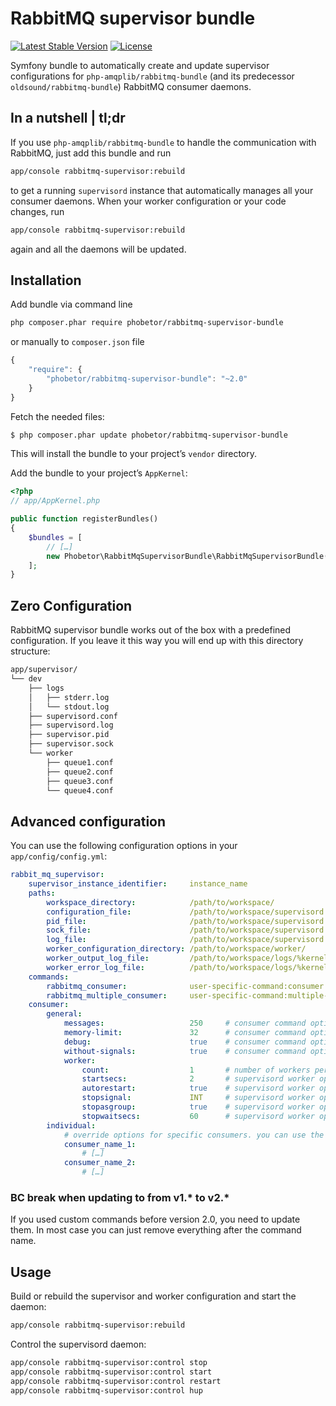 RabbitMQ supervisor bundle
==========================

[![Latest Stable Version](https://poser.pugx.org/phobetor/rabbitmq-supervisor-bundle/v/stable.png)](https://packagist.org/packages/phobetor/rabbitmq-supervisor-bundle) [![License](https://poser.pugx.org/phobetor/rabbitmq-supervisor-bundle/license.png)](https://packagist.org/packages/phobetor/rabbitmq-supervisor-bundle)

Symfony bundle to automatically create and update supervisor configurations for `php-amqplib/rabbitmq-bundle` (and its predecessor `oldsound/rabbitmq-bundle`) RabbitMQ consumer daemons.

## In a nutshell | tl;dr

If you use `php-amqplib/rabbitmq-bundle` to handle the communication with RabbitMQ, just add this bundle and run
```sh
app/console rabbitmq-supervisor:rebuild
```
to get a running `supervisord` instance that automatically manages all your consumer daemons.
When your worker configuration or your code changes, run
```sh
app/console rabbitmq-supervisor:rebuild
```
again and all the daemons will be updated.

## Installation

Add bundle via command line
```sh
php composer.phar require phobetor/rabbitmq-supervisor-bundle
```

or manually to `composer.json` file
```js
{
    "require": {
        "phobetor/rabbitmq-supervisor-bundle": "~2.0"
    }
}
```

Fetch the needed files:
```bash
$ php composer.phar update phobetor/rabbitmq-supervisor-bundle
```

This will install the bundle to your project’s `vendor` directory.

Add the bundle to your project’s `AppKernel`:
```php
<?php
// app/AppKernel.php

public function registerBundles()
{
    $bundles = [
        // […]
        new Phobetor\RabbitMqSupervisorBundle\RabbitMqSupervisorBundle(),
    ];
}
```

## Zero Configuration

RabbitMQ supervisor bundle works out of the box with a predefined configuration. If you leave it this way you will end
up with this directory structure:
```sh
app/supervisor/
└── dev
    ├── logs
    │   ├── stderr.log
    │   └── stdout.log
    ├── supervisord.conf
    ├── supervisord.log
    ├── supervisor.pid
    ├── supervisor.sock
    └── worker
        ├── queue1.conf
        ├── queue2.conf
        ├── queue3.conf
        └── queue4.conf
```

## Advanced configuration

You can use the following configuration options in your `app/config/config.yml`:
```yml
rabbit_mq_supervisor:
    supervisor_instance_identifier:     instance_name
    paths:
        workspace_directory:            /path/to/workspace/
        configuration_file:             /path/to/workspace/supervisord.conf
        pid_file:                       /path/to/workspace/supervisord.pid
        sock_file:                      /path/to/workspace/supervisord.sock
        log_file:                       /path/to/workspace/supervisord.log
        worker_configuration_directory: /path/to/workspace/worker/
        worker_output_log_file:         /path/to/workspace/logs/%kernel.environment%.log
        worker_error_log_file:          /path/to/workspace/logs/%kernel.environment%.log
    commands:
        rabbitmq_consumer:              user-specific-command:consumer
        rabbitmq_multiple_consumer:     user-specific-command:multiple-consumer
    consumer:
        general:
            messages:                   250     # consumer command option: messages to consume
            memory-limit:               32      # consumer command option: allowed memory for this process
            debug:                      true    # consumer command option: enable debugging
            without-signals:            true    # consumer command option: disable catching of system signals
            worker:
                count:                  1       # number of workers per consumer
                startsecs:              2       # supervisord worker option: seconds to consider program running
                autorestart:            true    # supervisord worker option: if supervisord should restarted program automatically
                stopsignal:             INT     # supervisord worker option: the signal used to kill the program
                stopasgroup:            true    # supervisord worker option: if whole process group should be stopped
                stopwaitsecs:           60      # supervisord worker option: seconds to wait after stop signal before sending kill signal
        individual:
            # override options for specific consumers. you can use the same options for any consumer as in consumer.general
            consumer_name_1:
                # […]
            consumer_name_2:
                # […]
```

### BC break when updating to from v1.* to v2.*
If you used custom commands before version 2.0, you need to update them. In most case you can just remove everything
after the command name.

## Usage

Build or rebuild the supervisor and worker configuration and start the daemon:
```sh
app/console rabbitmq-supervisor:rebuild
```

Control the supervisord daemon:
```sh
app/console rabbitmq-supervisor:control stop
app/console rabbitmq-supervisor:control start
app/console rabbitmq-supervisor:control restart
app/console rabbitmq-supervisor:control hup
```

